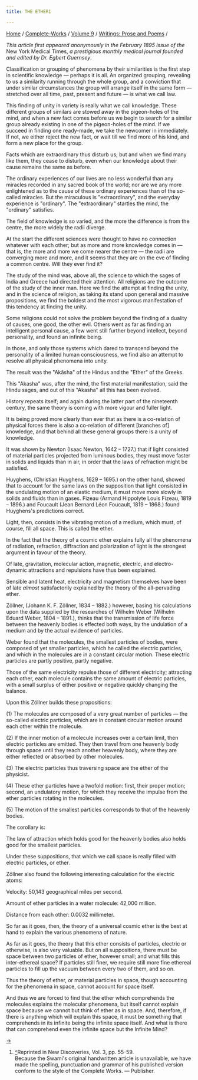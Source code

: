 ```yaml
---
title: THE ETHER1

---
```



[Home](../../../index.htm) / [Complete-Works](../../complete_works.htm)
/ [Volume 9](../volume_9_contents.htm) / [Writings: Prose and
Poems](writings_prose_and_poems_contents.htm) /



*This article first appeared anonymously in the February 1895 issue of
the* New York Medical Times, *a prestigious monthly medical journal
founded and edited by Dr. Egbert Guernsey*.

Classification or grouping of phenomena by their similarities is the
first step in scientific knowledge — perhaps it is all. An organized
grouping, revealing to us a similarity running through the whole group,
and a conviction that under similar circumstances the group will arrange
itself in the same form — stretched over all time, past, present and
future — is what we call law.

This finding of unity in variety is really what we call knowledge. These
different groups of similars are stowed away in the pigeon-holes of the
mind, and when a new fact comes before us we begin to search for a
similar group already existing in one of the pigeon-holes of the mind.
If we succeed in finding one ready-made, we take the newcomer in
immediately. If not, we either reject the new fact, or wait till we find
more of his kind, and form a new place for the group.

Facts which are extraordinary thus disturb us; but and when we find many
like them, they cease to disturb, even when our knowledge about their
cause remains the same as before.

The ordinary experiences of our lives are no less wonderful than any
miracles recorded in any sacred book of the world; nor are we any more
enlightened as to the cause of these ordinary experiences than of the
so-called miracles. But the miraculous is "extraordinary", and the
everyday experience is "ordinary". The "extraordinary" startles the
mind, the "ordinary" satisfies.

The field of knowledge is so varied, and the more the difference is from
the centre, the more widely the radii diverge.

At the start the different sciences were thought to have no connection
whatever with each other; but as more and more knowledge comes in — that
is, the more and more we come nearer the centre — the radii are
converging more and more, and it seems that they are on the eve of
finding a common centre. Will they ever find it?

The study of the mind was, above all, the science to which the sages of
India and Greece had directed their attention. All religions are the
outcome of the study of the inner man. Here we find the attempt at
finding the unity, and in the science of religion, as taking its stand
upon general and massive propositions, we find the boldest and the most
vigorous manifestation of this tendency at finding the unity.

Some religions could not solve the problem beyond the finding of a
duality of causes, one good, the other evil. Others went as far as
finding an intelligent personal cause, a few went still further beyond
intellect, beyond personality, and found an infinite being.

In those, and only those systems which dared to transcend beyond the
personality of a limited human consciousness, we find also an attempt to
resolve all physical phenomena into unity.

The result was the "Akâsha" of the Hindus and the "Ether" of the Greeks.

This "Akasha" was, after the mind, the first material manifestation,
said the Hindu sages, and out of this "Akasha" all this has been
evolved.

History repeats itself; and again during the latter part of the
nineteenth century, the same theory is coming with more vigour and
fuller light.

It is being proved more clearly than ever that as there is a co-relation
of physical forces there is also a co-relation of different \[branches
of\] knowledge, and that behind all these general groups there is a
unity of knowledge.

It was shown by Newton (Isaac Newton, 1642 – 1727.) that if light
consisted of material particles projected from luminous bodies, they
must move faster in solids and liquids than in air, in order that the
laws of refraction might be satisfied.

Huyghens, (Christian Huyghens, 1629 – 1695.) on the other hand, showed
that to account for the same laws on the supposition that light
consisted in the undulating motion of an elastic medium, it must move
more slowly in solids and fluids than in gases. Fizeau (Armand Hippolyte
Louis Fizeau, 1819 – 1896.) and Foucault (Jean Bernard Léon Foucault,
1819 – 1868.) found Huyghens's predictions correct.

Light, then, consists in the vibrating motion of a medium, which must,
of course, fill all space. This is called the ether.

In the fact that the theory of a cosmic ether explains fully all the
phenomena of radiation, refraction, diffraction and polarization of
light is the strongest argument in favour of the theory.

Of late, gravitation, molecular action, magnetic, electric, and
electro-dynamic attractions and repulsions have thus been explained.

Sensible and latent heat, electricity and magnetism themselves have been
of late *almost* satisfactorily explained by the theory of the
all-pervading ether.

Zöllner, (Johann K. F. Zöllner, 1834 – 1882.) however, basing his
calculations upon the data supplied by the researches of Wilhelm Weber
(Wilhelm Eduard Weber, 1804 – 1891.), thinks that the transmission of
life force between the heavenly bodies is effected both ways, by the
undulation of a medium and by the actual evidence of particles.

Weber found that the molecules, the smallest particles of bodies, were
composed of yet smaller particles, which he called the electric
particles, and which in the molecules are in a constant circular motion.
These electric particles are partly positive, partly negative.

Those of the same electricity repulse those of different electricity;
attracting each other, each molecule contains the same amount of
electric particles, with a small surplus of either positive or negative
quickly changing the balance.

Upon this Zöllner builds these propositions:

\(1\) The molecules are composed of a very great number of particles —
the so-called electric particles, which are in constant circular motion
around each other within the molecule.

\(2\) If the inner motion of a molecule increases over a certain limit,
then electric particles are emitted. They then travel from one heavenly
body through space until they reach another heavenly body, where they
are either reflected or absorbed by other molecules.

\(3\) The electric particles thus traversing space are the ether of the
physicist.

\(4\) These ether particles have a twofold motion: first, their proper
motion; second, an undulatory motion, for which they receive the impulse
from the ether particles rotating in the molecules.

\(5\) The motion of the smallest particles corresponds to that of the
heavenly bodies.

The corollary is:

The law of attraction which holds good for the heavenly bodies also
holds good for the smallest particles.

Under these suppositions, that which we call space is really filled with
electric particles, or ether.

Zöllner also found the following interesting calculation for the
electric atoms:

Velocity: 50,143 geographical miles per second.

Amount of ether particles in a water molecule: 42,000 million.

Distance from each other: 0.0032 millimeter.

So far as it goes, then, the theory of a universal cosmic ether is the
best at hand to explain the various phenomena of nature.

As far as it goes, the theory that this ether consists of particles,
electric or otherwise, is also very valuable. But on all suppositions,
there must be space between two particles of ether, however small; and
what fills this inter-ethereal space? If particles still finer, we
require still more fine ethereal particles to fill up the vacuum between
every two of them, and so on.

Thus the theory of ether, or material particles in space, though
accounting for the phenomena in space, cannot account for space itself.

And thus we are forced to find that the ether which comprehends the
molecules explains the molecular phenomena, but itself cannot explain
space because we cannot but think of ether as in space. And, therefore,
if there is anything which will explain this space, it must be something
that comprehends in its infinite being the infinite space itself. And
what is there that can comprehend even the infinite space but the
Infinite Mind?

[→](notes.htm)



1.  [^](#fn1_1)Reprinted in New Discoveries, Vol. 3, pp. 55-59.  
    Because the Swami's original handwritten article is unavailable, we
    have made the spelling, punctuation and grammar of his published
    version conform to the style of the Complete Works. — Publisher.
